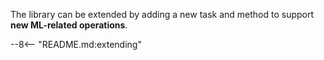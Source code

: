 <!-- markdownlint-disable-next-line MD041 -->
The library can be extended by adding a new task and method to support **new ML-related operations**.

--8<-- "README.md:extending"
